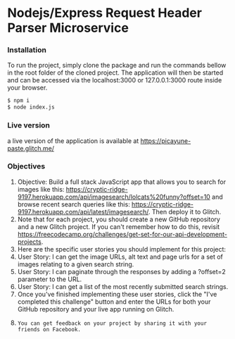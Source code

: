 # Nodejs/Express Request Header Parser Microservice

### Installation
To run the project, simply clone the package and run the commands bellow in the root folder of the cloned project. The application will then be started and can be accessed via the localhost:3000 or 127.0.0.1:3000 route inside your browser.
```sh
$ npm i
$ node index.js
```

### Live version
a live version of the application is available at https://picayune-paste.glitch.me/

### Objectives
1. Objective: Build a full stack JavaScript app that allows you to search for images like this: https://cryptic-ridge-9197.herokuapp.com/api/imagesearch/lolcats%20funny?offset=10 and browse recent search queries like this: https://cryptic-ridge-9197.herokuapp.com/api/latest/imagesearch/. Then deploy it to Glitch.
2. Note that for each project, you should create a new GitHub repository and a new Glitch project. If you can't remember how to do this, revisit https://freecodecamp.org/challenges/get-set-for-our-api-development-projects.
3. Here are the specific user stories you should implement for this project:
4. User Story: I can get the image URLs, alt text and page urls for a set of images relating to a given search string.
5. User Story: I can paginate through the responses by adding a ?offset=2 parameter to the URL.
6. User Story: I can get a list of the most recently submitted search strings.
7. Once you've finished implementing these user stories, click the "I've completed this challenge" button and enter the URLs for both your GitHub repository and your live app running on Glitch.
8.     You can get feedback on your project by sharing it with your friends on Facebook.
